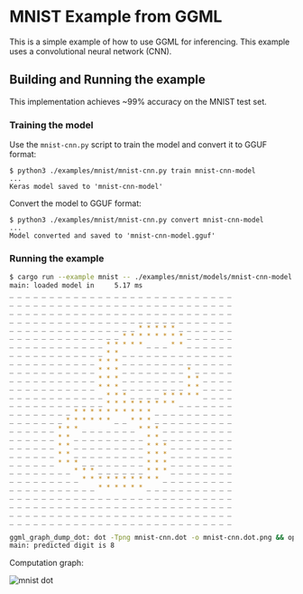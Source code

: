 # MNIST Example from GGML

This is a simple example of how to use GGML for inferencing.
This example uses a convolutional neural network (CNN).

## Building and Running the example

This implementation achieves ~99% accuracy on the MNIST test set.

### Training the model

Use the `mnist-cnn.py` script to train the model and convert it to GGUF format:

```
$ python3 ./examples/mnist/mnist-cnn.py train mnist-cnn-model
...
Keras model saved to 'mnist-cnn-model'
```

Convert the model to GGUF format:

```
$ python3 ./examples/mnist/mnist-cnn.py convert mnist-cnn-model
...
Model converted and saved to 'mnist-cnn-model.gguf'
```

### Running the example

```bash
$ cargo run --example mnist -- ./examples/mnist/models/mnist-cnn-model.gguf ./examples/mnist/models/mnist/t10k-images.idx3-ubyte
main: loaded model in     5.17 ms
_ _ _ _ _ _ _ _ _ _ _ _ _ _ _ _ _ _ _ _ _ _ _ _ _ _ _ _ 
_ _ _ _ _ _ _ _ _ _ _ _ _ _ _ _ _ _ _ _ _ _ _ _ _ _ _ _ 
_ _ _ _ _ _ _ _ _ _ _ _ _ _ _ _ _ _ _ _ _ _ _ _ _ _ _ _ 
_ _ _ _ _ _ _ _ _ _ _ _ _ _ _ _ _ _ _ _ _ _ _ _ _ _ _ _ 
_ _ _ _ _ _ _ _ _ _ _ _ _ _ _ _ * * * * * _ _ _ _ _ _ _ 
_ _ _ _ _ _ _ _ _ _ _ _ _ _ * * * * * * * * _ _ _ _ _ _ 
_ _ _ _ _ _ _ _ _ _ _ _ * * * * * _ _ _ * * _ _ _ _ _ _ 
_ _ _ _ _ _ _ _ _ _ _ _ * * _ _ _ _ _ _ _ _ _ _ _ _ _ _ 
_ _ _ _ _ _ _ _ _ _ _ * * * _ _ _ _ _ _ _ _ _ _ _ _ _ _ 
_ _ _ _ _ _ _ _ _ _ _ * * * _ _ _ _ _ _ _ _ * _ _ _ _ _ 
_ _ _ _ _ _ _ _ _ _ _ * * * _ _ _ _ _ _ _ _ * * _ _ _ _ 
_ _ _ _ _ _ _ _ _ _ _ * * * _ _ _ _ _ _ _ _ * * _ _ _ _ 
_ _ _ _ _ _ _ _ _ _ _ _ * * * _ _ _ _ * * * * * _ _ _ _ 
_ _ _ _ _ _ _ _ _ _ _ _ * * * * * * * * * _ _ _ _ _ _ _ 
_ _ _ _ _ _ _ _ * * * * * * * * * * _ _ _ _ _ _ _ _ _ _ 
_ _ _ _ _ _ _ * * * * * * _ _ * * * _ _ _ _ _ _ _ _ _ _ 
_ _ _ _ _ _ * * * _ _ _ _ _ _ _ * * * _ _ _ _ _ _ _ _ _ 
_ _ _ _ _ _ * * _ _ _ _ _ _ _ _ _ * * _ _ _ _ _ _ _ _ _ 
_ _ _ _ _ _ * * _ _ _ _ _ _ _ _ _ * * * _ _ _ _ _ _ _ _ 
_ _ _ _ _ _ * * _ _ _ _ _ _ _ _ _ * * * _ _ _ _ _ _ _ _ 
_ _ _ _ _ _ * * * _ _ _ _ _ _ _ _ * * * _ _ _ _ _ _ _ _ 
_ _ _ _ _ _ _ _ * * * _ _ _ _ _ _ * * * _ _ _ _ _ _ _ _ 
_ _ _ _ _ _ _ _ _ * * * * * * * * * * _ _ _ _ _ _ _ _ _ 
_ _ _ _ _ _ _ _ _ _ _ * * * * * * _ _ _ _ _ _ _ _ _ _ _ 
_ _ _ _ _ _ _ _ _ _ _ _ _ _ _ _ _ _ _ _ _ _ _ _ _ _ _ _ 
_ _ _ _ _ _ _ _ _ _ _ _ _ _ _ _ _ _ _ _ _ _ _ _ _ _ _ _ 
_ _ _ _ _ _ _ _ _ _ _ _ _ _ _ _ _ _ _ _ _ _ _ _ _ _ _ _ 
_ _ _ _ _ _ _ _ _ _ _ _ _ _ _ _ _ _ _ _ _ _ _ _ _ _ _ _ 

ggml_graph_dump_dot: dot -Tpng mnist-cnn.dot -o mnist-cnn.dot.png && open mnist-cnn.dot.png
main: predicted digit is 8
```

Computation graph:

![mnist dot](https://user-images.githubusercontent.com/1991296/263763842-3b679b45-7ca1-4ee9-b19a-82e34396624f.png)
